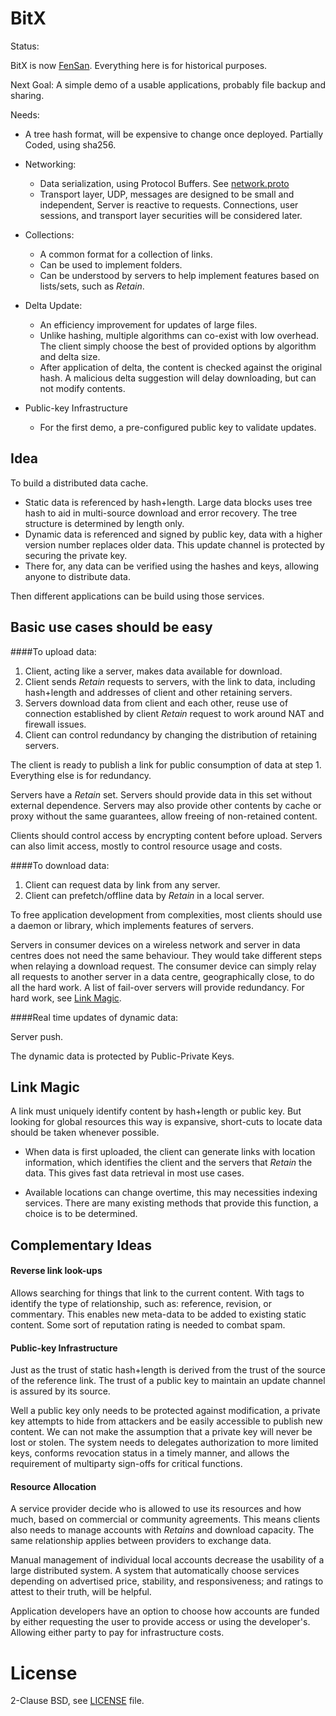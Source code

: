 BitX
========
Status: 

BitX is now [FenSan](https://github.com/xiegeo/fensan). Everything here is for historical purposes. 

Next Goal: A simple demo of a usable applications, probably file backup and sharing.

Needs:

* A tree hash format, will be expensive to change once deployed. Partially Coded, using sha256.

* Networking:
	* Data serialization, using Protocol Buffers. See [network.proto](src/network/network.proto)
	* Transport layer, UDP, messages are designed to be small and independent, Server is reactive to requests. Connections, user sessions, and transport layer securities will be considered later.

* Collections:
	* A common format for a collection of links.
	* Can be used to implement folders.
	* Can be understood by servers to help implement features based on lists/sets, such as *Retain*.

* Delta Update:
	* An efficiency improvement for updates of large files.
	* Unlike hashing, multiple algorithms can co-exist with low overhead. The client simply choose the best of provided options by algorithm and delta size.
	* After application of delta, the content is checked against the original hash. A malicious delta suggestion will delay downloading, but can not modify contents.

* Public-key Infrastructure
	* For the first demo, a pre-configured public key to validate updates.


Idea
-----

To build a distributed data cache.

* Static data is referenced by hash+length. Large data blocks uses tree hash to aid in multi-source download and error recovery. The tree structure is determined by length only.
* Dynamic data is referenced and signed by public key, data with a higher version number replaces older data. This update channel is protected by securing the private key.
* There for, any data can be verified using the hashes and keys, allowing anyone to distribute data.

Then different applications can be build using those services.


Basic use cases should be easy
----------

####To upload data:

1. Client, acting like a server, makes data available for download.
2. Client sends *Retain* requests to servers, with the link to data, including hash+length and addresses of client and other retaining servers.
3. Servers download data from client and each other, reuse use of connection established by client *Retain* request to work around NAT and firewall issues.
4. Client can control redundancy by changing the distribution of retaining servers.

The client is ready to publish a link for public consumption of data at step 1. Everything else is for redundancy.

Servers have a *Retain* set. Servers should provide data in this set without external dependence. Servers may also provide other contents by cache or proxy without the same guarantees, allow freeing of non-retained content.

Clients should control access by encrypting content before upload. Servers can also limit access, mostly to control resource usage and costs.


####To download data:

1. Client can request data by link from any server.
2. Client can prefetch/offline data by *Retain* in a local server.

To free application development from complexities, most clients should use a daemon or library, which implements features of servers.

Servers in consumer devices on a wireless network and server in data centres does not need the same behaviour. They would take different steps when relaying a download request. The consumer device can simply relay all requests to another server in a data centre, geographically close, to do all the hard work. A list of fail-over servers will provide redundancy. For hard work, see [Link Magic](#link-magic).


####Real time updates of dynamic data:

Server push.

The dynamic data is protected by Public-Private Keys. 


Link Magic<a name="link-magic"></a>
-------
A link must uniquely identify content by hash+length or public key.
But looking for global resources this way is expansive, short-cuts to locate data should be taken whenever possible.

* When data is first uploaded, the client can generate links with location information, which identifies the client and the servers that *Retain* the data. This gives fast data retrieval in most use cases.

* Available locations can change overtime, this may necessities indexing services. There are many existing methods that provide this function, a choice is to be determined.


Complementary Ideas
-----------

#### Reverse link look-ups
Allows searching for things that link to the current content. With tags to identify the type of relationship, such as: reference, revision, or commentary. This enables new meta-data to be added to existing static content. Some sort of reputation rating is needed to combat spam.

#### Public-key Infrastructure
Just as the trust of static hash+length is derived from the trust of the source of the reference link. The trust of a public key to maintain an update channel is assured by its source.

Well a public key only needs to be protected against modification, a private key attempts to hide from attackers and be easily accessible to publish new content. We can not make the assumption that a private key will never be lost or stolen. The system needs to delegates authorization to more limited keys, conforms revocation status in a timely manner, and allows the requirement of multiparty sign-offs for critical functions.

#### Resource Allocation
A service provider decide who is allowed to use its resources and how much, based on commercial or community agreements. This means clients also needs to manage accounts with *Retains* and download capacity. The same relationship applies between providers to exchange data.

Manual management of individual local accounts decrease the usability of a large distributed system. A system that automatically choose services depending on advertised price, stability, and responsiveness; and ratings to attest to their truth, will be helpful.

Application developers have an option to choose how accounts are funded by either requesting the user to provide access or using the developer's. Allowing either party to pay for infrastructure costs.



License
=====
2-Clause BSD, see [LICENSE](LICENSE) file.
